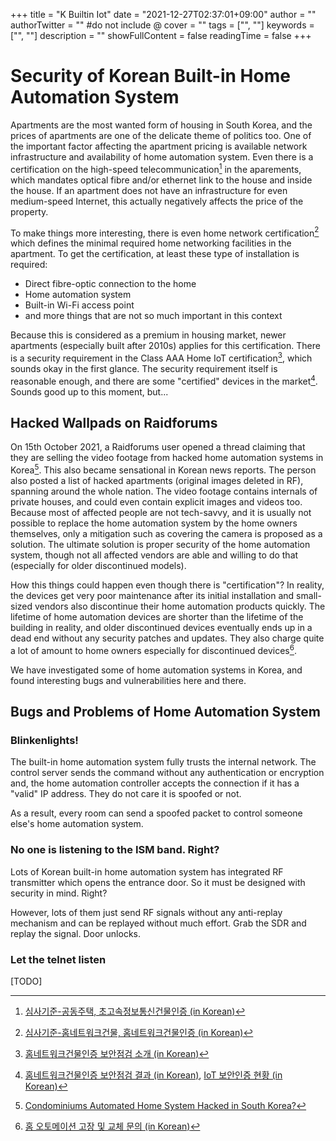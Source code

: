 +++
title = "K Builtin Iot"
date = "2021-12-27T02:37:01+09:00"
author = ""
authorTwitter = "" #do not include @
cover = ""
tags = ["", ""]
keywords = ["", ""]
description = ""
showFullContent = false
readingTime = false
+++

# Security of Korean Built-in Home Automation System

Apartments are the most wanted form of housing in South Korea, and the prices of apartments are one of the delicate theme of politics too.
One of the important factor affecting the apartment pricing is available network infrastructure and availability of home automation system.
Even there is a certification on the high-speed telecommunication[^bica] in the aparements, which mandates optical fibre and/or ethernet link to the house and inside the house.
If an apartment does not have an infrastructure for even medium-speed Internet, this actually negatively affects the price of the property.

To make things more interesting, there is even home network certification[^bica-hnet] which defines the minimal required home networking facilities in the apartment.
To get the certification, at least these type of installation is required:

 * Direct fibre-optic connection to the home
 * Home automation system
 * Built-in Wi-Fi access point
 * and more things that are not so much important in this context

Because this is considered as a premium in housing market, newer apartments (especially built after 2010s) applies for this certification.
There is a security requirement in the Class AAA Home IoT certification[^ksecurity], which sounds okay in the first glance.
The security requirement itself is reasonable enough, and there are some "certified" devices in the market[^ksecurity-list].
Sounds good up to this moment, but...

## Hacked Wallpads on Raidforums

On 15th October 2021, a Raidforums user opened a thread claiming that they are selling the video footage from hacked home automation systems in Korea[^rf].
This also became sensational in Korean news reports.
The person also posted a list of hacked apartments (original images deleted in RF), spanning around the whole nation.
The video footage contains internals of private houses, and could even contain explicit images and videos too.
Because most of affected people are not tech-savvy, and it is usually not possible to replace the home automation system by the home owners themselves, only a mitigation such as covering the camera is proposed as a solution.
The ultimate solution is proper security of the home automation system, though not all affected vendors are able and willing to do that (especially for older discontinued models).

How this things could happen even though there is "certification"?
In reality, the devices get very poor maintenance after its initial installation and small-sized vendors also discontinue their home automation products quickly.
The lifetime of home automation devices are shorter than the lifetime of the building in reality, and older discontinued devices eventually ends up in a dead end without any security patches and updates.
They also charge quite a lot of amount to home owners especially for discontinued devices[^twocpu].

We have investigated some of home automation systems in Korea, and found interesting bugs and vulnerabilities here and there.

## Bugs and Problems of Home Automation System

### Blinkenlights!
The built-in home automation system fully trusts the internal network. The control server sends the command without any authentication or encryption and, the home automation controller accepts the connection if it has a "valid" IP address. They do not care it is spoofed or not.

As a result, every room can send a spoofed packet to control someone else's home automation system.

### No one is listening to the ISM band. Right?
Lots of Korean built-in home automation system has integrated RF transmitter which opens the entrance door. So it must be designed with security in mind. Right?

However, lots of them just send RF signals without any anti-replay mechanism and can be replayed without much effort. Grab the SDR and replay the signal. Door unlocks.

### Let the telnet listen
[TODO]

[^bica]: [심사기준-공동주택, 초고속정보통신건물인증 (in Korean)](https://www.bica.or.kr/standard/house.do)
[^bica-hnet]: [심사기준-홈네트워크건물, 홈네트워크건물인증 (in Korean)](https://www.bica.or.kr/standard/building.do)
[^ksecurity]: [홈네트워크건물인증 보안점검 소개 (in Korean)](https://www.ksecurity.or.kr/kisis/subIndex/268.do)
[^ksecurity-list]: [홈네트워크건물인증 보안점검 결과 (in Korean)](http://222.239.254.182/user/extra/kisis/358/iot/iotList/jsp/LayOutPage.do?setIdx=&column=&search=&spage=1), [IoT 보안인증 현황 (in Korean)](https://www.ksecurity.or.kr/user/extra/kisis/356/iot/iotList/jsp/LayOutPage.do)
[^rf]: [Condominiums Automated Home System Hacked in South Korea?](https://raidforums.com/Thread-Condominiums-Automated-Home-System-Hacked-in-South-Korea)
[^twocpu]: [홈 오토메이션 고장 및 교체 문의 (in Korean)](https://www.2cpu.co.kr/QnA/395000)
